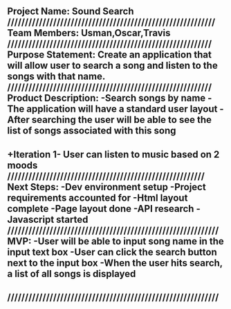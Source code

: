 Project Name: Sound Search
///////////////////////////////////////////////////////////
Team Members: Usman,Oscar,Travis
//////////////////////////////////////////////////////////
Purpose Statement: Create an application that will allow user
to search a song and listen to the songs with that name.
//////////////////////////////////////////////////////////
Product Description:
-Search songs by name
-The application will have a standard user layout
-After searching the user will be able to see the list of 
songs associated with this song
-----------
+Iteration 1- User can listen to music based on 2 moods
////////////////////////////////////////////////////////
Next Steps:
-Dev environment setup
-Project requirements accounted for
-Html layout complete
-Page layout done
-API research
-Javascript started
////////////////////////////////////////////////////////////
MVP:
-User will be able to input song name in the input text box
-User can click the search button next to the input box
-When the user hits search, a list of all songs is displayed
------------------------------------------------------------
////////////////////////////////////////////////////////////
------------------------------------------------------------